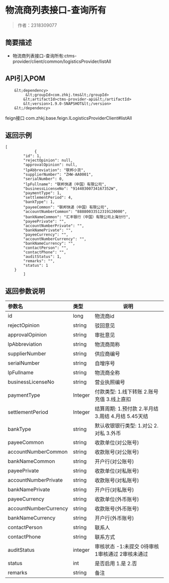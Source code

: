 # 物流商列表接口-查询所有

> 作者：2318309077

## 简要描述

- 物流商列表接口-查询所有:ctms-provider/client/common/logisticsProvider/listAll
## API引入POM
        &lt;dependency>
             &lt;groupId>com.zhkj.tms&lt;/groupId>
            &lt;artifactId>ctms-provider-api&lt;/artifactId>
            &lt;version>1.9.0-SNAPSHOT&lt;/version>
        &lt;/dependency>
feign接口 com.zhkj.base.feign.ILogisticsProviderClient#listAll

## 返回示例 

``` 
[
             {
        "id": 1,
        "rejectOpinion": null,
        "approvalOpinion": null,
        "lpAbbreviation": "联邦小货",
        "supplierNumber": "ZHW-AA0001",
        "serialNumber": 0,
        "lpFullname": "联邦快递（中国）有限公司",
        "businessLicenseNo": "91440300734167352W",
        "paymentType": 1,
        "settlementPeriod": 4,
        "bankType": 1,
        "payeeCommon": "联邦快递（中国）有限公司",
        "accountNumberCommon": "88880033512319120000",
        "bankNameCommon": "汇丰银行（中国）有限公司上海分行",
        "payeePrivate": "",
        "accountNumberPrivate": "",
        "bankNamePrivate": "",
        "payeeCurrency": "",
        "accountNumberCurrency": "",
        "bankNameCurrency": "",
        "contactPerson": "",
        "contactPhone": "",
        "auditStatus": 1,
        "remarks": "",
        "status": 1
    }
        ]
```

## 返回参数说明 

|参数名|类型|说明|
|:-----  |:-----|-----                           |
|id |long   |物流商id  |
|rejectOpinion |string   |驳回意见  |
|approvalOpinion |string   |审批意见  |
|lpAbbreviation |string   |物流商简称  |
|supplierNumber |string   |供应商编号  |
|serialNumber |string   |自增序号  |
|lpFullname |string   |物流商全称  |
|businessLicenseNo |string   |营业执照编号  |
|paymentType |Integer   |付款类型: 1.线下转账 2.账号充值 3.线上直扣  |
|settlementPeriod |Integer   |结算周期: 1.预付款 2.半月结 3.周结 4.月结 5.45天结  |
|bankType |string   |默认收银银行类型: 1.对公 2.对私 3.外币 |
|payeeCommon |string   |收款单位(对公账号)|
|accountNumberCommon |string   |收款账号(对公账号)|
|bankNameCommon |string   |开户行(对公账号)|
|payeePrivate |string   |收款单位(对私账号)|
|accountNumberPrivate |string   |收款账号(对私账号)|
|bankNamePrivate |string   |开户行(对私账号)|
|payeeCurrency |string   |收款单位(外币账号)|
|accountNumberCurrency |string   |收款账号(外币账号)|
|bankNameCurrency |string   |开户行(外币账号)|
|contactPerson |string   |联系人|
|contactPhone |string   |联系方式|
|auditStatus |integer   |审核状态 -1:未提交  0待审核 1审核通过 2审核未通过|
|status |int   |是否启用 1.是 2.否 |
|remarks |string   |备注|